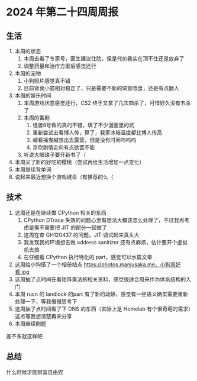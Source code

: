# 2024 年第二十四周周报

## 生活

1. 本周的状态
    1. 本周去看了专家号，医生建议住院，但是代价我实在顶不住还是放弃了
    2. 调整药量和治疗方案后感觉还行
2. 本周的宠物
    1. 小狗照片感觉真不错
    2. 目前肾衰小猫相对稳定了，只是需要不断的饲管喂食，还是有点磨人
3. 本周的娱乐时间
    1. 本周游戏状态感觉还行，CS2 终于又拿了几次四杀了，可惜好久没有五杀了
    2. 本周的番剧
        1. 怪兽8号做的真的不错，填了不少漫画里的坑
        2. 重新尝试去看博人传，算了，我家冰箱温度都比博人传高
        3. 越看摇曳越想出去露营，但是没有时间呜呜呜
        4. 京吹剧情走向有点欲罢不能
    3. 听说大眼珠子要开新书了（
4. 本周买了新的好吃的樱桃（尝试再给生活增加一点变化）
5. 本周继续背单词
6. 说起来最近想换个游戏键盘（有推荐的么（

## 技术

1. 这周还是在继续做 CPython 相关的东西
    1. CPython DTrace 失效的问题心里有想法大概该怎么处理了，不过我再考虑是需不需要把 JIT 的部分一起做了
    2. 这周在查 GH120437 的问题，JIT 调试起来真头大
    3. 我发现我的环境想去做 address sanitizer 还有点麻烦，估计要开个虚拟机去搞
    4. 在仔细看 CPython 执行特化的 part，感觉可以水篇文章
2. 这周给小狗搭了一个相册站点 https://photos.manjusaka.me，小狗真好看.jpg
3. 这周抽了点时间在看矩阵乘法的相关资料，感觉很适合用来作为体系结构的入门
4. 本周 rucn 的 landlock 的part 有了新的动静，感觉有一些语义确实需要重新处理一下，等我慢慢思考下
5. 这周抽了点时间看了下 DNS 的东西（实际上是 Homelab 有个很奇葩的需求）这点等我想清楚再来分享
6. 本周继续刷题

差不多就这样吧

## 总结

什么时候才能财富自由捏
